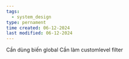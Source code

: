 ```yaml
---
tags:
  - system_design
type: pernament
time created: 06-12-2024
last modified: 06-12-2024
---
```


Cần dùng biến global
Cần làm customlevel filter